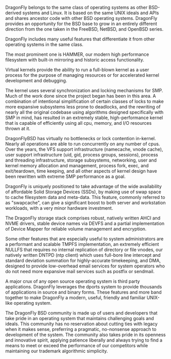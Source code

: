 DragonFly belongs to the same class of operating systems as other BSD-derived
systems and Linux.
It is based on the same UNIX ideals and APIs and shares ancestor code with other
BSD operating systems.
DragonFly provides an opportunity for the BSD base to grow in an entirely
different direction from the one taken in the FreeBSD, NetBSD, and OpenBSD
series.

DragonFly includes many useful features that differentiate it from other
operating systems in the same class.

The most prominent one is HAMMER, our modern high performance filesystem with
built-in mirroring and historic access functionality.

Virtual kernels provide the ability to run a full-blown kernel as a user process
for the purpose of managing resources or for accelerated kernel development and
debugging.

The kernel uses several synchronization and locking mechanisms for SMP.
Much of the work done since the project began has been in this area.
A combination of intentional simplification of certain classes of locks to make
more expansive subsystems less prone to deadlocks, and the rewriting of nearly
all the original codebase using algorithms designed specifically with SMP in
mind, has resulted in an extremely stable, high-performance kernel that is
capable of efficiently using all cpu, memory, and I/O resources thrown at it.

DragonFlyBSD has virtually no bottlenecks or lock contention in-kernel.
Nearly all operations are able to run concurrently on any number of cpus.
Over the years, the VFS support infrastructure (namecache, vnode cache), user
support infrastructure (uid, gid, process groups, sessions), process and
threading infrastructure, storage subsystems, networking, user and kernel memory
allocation and management, process fork, exec, and exit/teardown, time keeping,
and all other aspects of kernel design have been rewritten with extreme SMP
performance as a goal.

DragonFly is uniquely positioned to take advantage of the wide availability of
affordable Solid Storage Devices (SSDs), by making use of swap space to cache
filesystem data and meta-data.
This feature, commonly referred to as "swapcache", can give a significant boost
to both server and workstation workloads, with a very minor hardware investment.

The DragonFly storage stack comprises robust, natively written AHCI and NVME
drivers, stable device names via DEVFS and a partial implementation of Device
Mapper for reliable volume management and encryption.

Some other features that are especially useful to system administrators are a
performant and scalable TMPFS implementation, an extremely efficient NULLFS that
requires no internal replication of directory or file vnodes, our natively
written DNTPD (ntp client) which uses full-bore line intercept and standard
deviation summation for highly-accurate timekeeping, and DMA, designed to
provide low-overhead email services for system operators who do not need more
expansive mail services such as postfix or sendmail.

A major crux of any open source operating system is third party applications.
DragonFly leverages the dports system to provide thousands of applications in
source and binary forms.
These features and more band together to make DragonFly a modern, useful,
friendly and familiar UNIX-like operating system.

The DragonFly BSD community is made up of users and developers that take pride
in an operating system that maintains challenging goals and ideals.
This community has no reservation about cutting ties with legacy when it makes
sense, preferring a pragmatic, no-nonsense approach to development of the
system.
The community also takes pride in its openness and innovative spirit,
applying patience liberally and always trying to find a means to meet or
exceed the performance of our competitors while maintaining our trademark
algorithmic simplicity.

